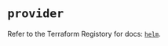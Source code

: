 # `provider`

Refer to the Terraform Registory for docs: [`helm`](https://registry.terraform.io/providers/hashicorp/helm/2.9.0/docs).
